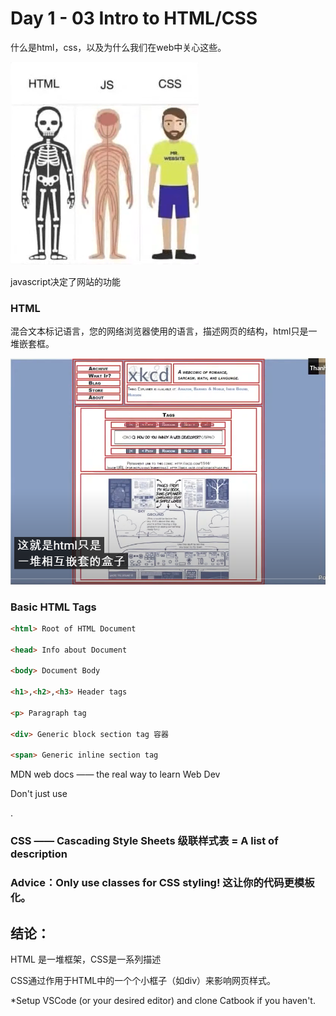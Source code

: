 # Day 1 - 03 Intro to HTML/CSS



什么是html，css，以及为什么我们在web中关心这些。

![png](https://raw.githubusercontent.com/sunmiao0301/Public-Pic-Bed/main/0322htmlandcss.png)

javascript决定了网站的功能



### HTML

混合文本标记语言，您的网络浏览器使用的语言，描述网页的结构，html只是一堆嵌套框。

![](https://raw.githubusercontent.com/sunmiao0301/Public-Pic-Bed/main/0322htmlisacoupleofblocks.png)



### Basic HTML Tags

```html
<html> Root of HTML Document

<head> Info about Document

<body> Document Body
    
<h1>,<h2>,<h3> Header tags
    
<p> Paragraph tag

<div> Generic block section tag 容器

<span> Generic inline section tag
```



MDN web docs —— the real way to learn Web Dev



Don't just use <div>.



### CSS —— Cascading Style Sheets 级联样式表 =  A list of description



### Advice：Only use classes for CSS styling! 这让你的代码更模板化。



## 结论：

HTML 是一堆框架，CSS是一系列描述

CSS通过作用于HTML中的一个个小框子（如div）来影响网页样式。



*Setup VSCode (or your desired editor) and clone Catbook if you haven't.